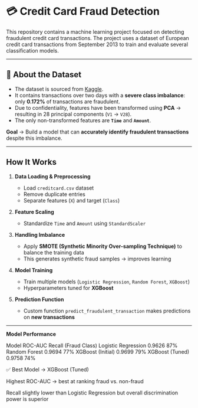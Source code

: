 # 💳 Credit Card Fraud Detection

This repository contains a machine learning project focused on detecting fraudulent credit card transactions. The project uses a dataset of European credit card transactions from September 2013 to train and evaluate several classification models.

---

## 📄 About the Dataset

- The dataset is sourced from [Kaggle](https://www.kaggle.com/mlg-ulb/creditcardfraud).
- It contains transactions over two days with a **severe class imbalance**: only **0.172%** of transactions are fraudulent.  
- Due to confidentiality, features have been transformed using **PCA** → resulting in 28 principal components (`V1` → `V28`).  
- The only non-transformed features are **`Time`** and **`Amount`**.  

**Goal** → Build a model that can **accurately identify fraudulent transactions** despite this imbalance.  


---

##  How It Works

1. **Data Loading & Preprocessing**
   - Load `creditcard.csv` dataset
   - Remove duplicate entries
   - Separate features (`X`) and target (`Class`)

2. **Feature Scaling**
   - Standardize `Time` and `Amount` using `StandardScaler`

3. **Handling Imbalance**
   - Apply **SMOTE (Synthetic Minority Over-sampling Technique)** to balance the training data  
   - This generates synthetic fraud samples → improves learning

4. **Model Training**
   - Train multiple models (`Logistic Regression`, `Random Forest`, `XGBoost`)  
   - Hyperparameters tuned for **XGBoost**

5. **Prediction Function**
   - Custom function `predict_fraudulent_transaction` makes predictions on **new transactions**

---

**Model Performance**

Model    	      ROC-AUC      Recall (Fraud Class)
Logistic          Regression	 0.9626	87%
Random Forest	   0.9694	    77%
XGBoost (Initial)	0.9699	    79%
XGBoost (Tuned)	0.9758	    74%

✅ Best Model → XGBoost (Tuned)

Highest ROC-AUC → best at ranking fraud vs. non-fraud

Recall slightly lower than Logistic Regression but overall discrimination power is superior

